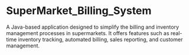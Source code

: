 # SuperMarket_Billing_System

A Java-based application designed to simplify the billing and inventory management processes in supermarkets. It offers features such as real-time inventory tracking, automated billing, sales reporting, and customer management.
